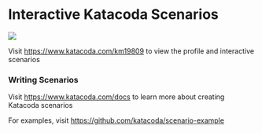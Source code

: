 # Interactive Katacoda Scenarios

[![](http://shields.katacoda.com/katacoda/km19809/count.svg)](https://www.katacoda.com/km19809 "Get your profile on Katacoda.com")

Visit https://www.katacoda.com/km19809 to view the profile and interactive scenarios

### Writing Scenarios
Visit https://www.katacoda.com/docs to learn more about creating Katacoda scenarios

For examples, visit https://github.com/katacoda/scenario-example
